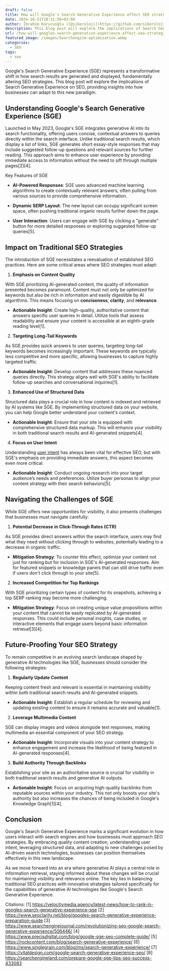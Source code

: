 ```yaml
---
draft: false
title: How will Google's Search Generative Experience affect SEO strategies?
date: 2024-10-21T20:31:50+03:00
author: İbrahim Korucuoğlu ([@siberoloji](https://github.com/siberoloji))
description: This blog post will explore the implications of Search Generative Experience on SEO, providing insights into how businesses can adapt to this new paradigm.
url: /how-will-googles-search-generative-experience-affect-seo-strategies/
featured_image: /images/Searchengine-optimization.webp
categories:
  - SEO
tags:
  - seo
---
```

Google's Search Generative Experience (SGE) represents a transformative shift in how search results are generated and displayed, fundamentally altering SEO strategies. This blog post will explore the implications of Search Generative Experience on SEO, providing insights into how businesses can adapt to this new paradigm.

## Understanding Google's Search Generative Experience (SGE)

Launched in May 2023, Google's SGE integrates generative AI into its search functionality, offering users concise, contextual answers to queries directly within the search interface. Unlike traditional search results, which display a list of links, SGE generates short essay-style responses that may include suggested follow-up questions and relevant sources for further reading. This approach aims to enhance user experience by providing immediate access to information without the need to sift through multiple pages[2][4].

Key Features of SGE
* **AI-Powered Responses**: SGE uses advanced machine learning algorithms to create contextually relevant answers, often pulling from various sources to provide comprehensive information.

* **Dynamic SERP Layout**: The new layout can occupy significant screen space, often pushing traditional organic results further down the page.

* **User Interaction**: Users can engage with SGE by clicking a "generate" button for more detailed responses or exploring suggested follow-up queries[5].
## Impact on Traditional SEO Strategies

The introduction of SGE necessitates a reevaluation of established SEO practices. Here are some critical areas where SEO strategies must adapt:

1. **Emphasis on Content Quality**

With SGE prioritizing AI-generated content, the quality of information presented becomes paramount. Content must not only be optimized for keywords but also be rich in information and easily digestible by AI algorithms. This means focusing on **conciseness**, **clarity**, and **relevance**.
* **Actionable Insight**: Create high-quality, authoritative content that answers specific user queries in detail. Utilize tools that assess readability and ensure your content is accessible at an eighth-grade reading level[1].
2. **Targeting Long-Tail Keywords**

As SGE provides quick answers to user queries, targeting long-tail keywords becomes increasingly important. These keywords are typically less competitive and more specific, allowing businesses to capture highly targeted traffic.
* **Actionable Insight**: Develop content that addresses these nuanced queries directly. This strategy aligns well with SGE's ability to facilitate follow-up searches and conversational inquiries[1].
3. **Enhanced Use of Structured Data**

Structured data plays a crucial role in how content is indexed and retrieved by AI systems like SGE. By implementing structured data on your website, you can help Google better understand your content's context.
* **Actionable Insight**: Ensure that your site is equipped with comprehensive structured data markup. This will enhance your visibility in both traditional search results and AI-generated snippets[4].
4. **Focus on User Intent**

Understanding <a href="https://www.siberoloji.com/chapter-7-creating-high-quality-content/" target="_blank" rel="noopener" title="">user intent</a> has always been vital for effective SEO, but with SGE's emphasis on providing immediate answers, this aspect becomes even more critical.
* **Actionable Insight**: Conduct ongoing research into your target audience’s needs and preferences. Utilize buyer personas to align your content strategy with their search behaviors[5].
## Navigating the Challenges of SGE

While SGE offers new opportunities for visibility, it also presents challenges that businesses must navigate carefully:

1. **Potential Decrease in Click-Through Rates (CTR)**

As SGE provides direct answers within the search interface, users may find what they need without clicking through to websites, potentially leading to a decrease in organic traffic.
* **Mitigation Strategy**: To counter this effect, optimize your content not just for ranking but for inclusion in SGE's AI-generated responses. Aim for featured snippets or knowledge panels that can still drive traffic even if users don't click through to your site[5].
2. **Increased Competition for Top Rankings**

With SGE prioritizing certain types of content for its snapshots, achieving a top SERP ranking may become more challenging.
* **Mitigation Strategy**: Focus on creating unique value propositions within your content that cannot be easily replicated by AI-generated responses. This could include personal insights, case studies, or interactive elements that engage users beyond basic information retrieval[3][4].
## Future-Proofing Your SEO Strategy

To remain competitive in an evolving search landscape shaped by generative AI technologies like SGE, businesses should consider the following strategies:

1. **Regularly Update Content**

Keeping content fresh and relevant is essential in maintaining visibility within both traditional search results and AI-generated snippets.
* **Actionable Insight**: Establish a regular schedule for reviewing and updating existing content to ensure it remains accurate and valuable[1].
2. **Leverage Multimedia Content**

SGE can display images and videos alongside text responses, making multimedia an essential component of your SEO strategy.
* **Actionable Insight**: Incorporate visuals into your content strategy to enhance engagement and increase the likelihood of being featured in AI-generated responses[4].
3. **Build Authority Through Backlinks**

Establishing your site as an authoritative source is crucial for visibility in both traditional search results and generative AI outputs.
* **Actionable Insight**: Focus on acquiring high-quality backlinks from reputable sources within your industry. This not only boosts your site's authority but also increases the chances of being included in Google's Knowledge Graph[1][4].
## Conclusion

Google's Search Generative Experience marks a significant evolution in how users interact with search engines and how businesses must approach SEO strategies. By embracing quality content creation, understanding user intent, leveraging structured data, and adapting to new challenges posed by AI-driven search technologies, businesses can position themselves effectively in this new landscape.

As we move forward into an era where generative AI plays a central role in information retrieval, staying informed about these changes will be crucial for maintaining visibility and relevance online. The key lies in balancing traditional SEO practices with innovative strategies tailored specifically for the capabilities of generative AI technologies like Google's Search Generative Experience.

Citations: [1] <a href="https://velocitymedia.agency/latest-news/how-to-rank-in-googles-search-generative-experience-sge" target="_blank" rel="noopener" title="">https://velocitymedia.agency/latest-news/how-to-rank-in-googles-search-generative-experience-sge</a> [2] https://www.seoclarity.net/blog/googles-search-generative-experience-preparation-guide [3] https://www.searchenginejournal.com/revolutionizing-seo-google-search-generative-experience/506446/ [4] https://www.precisdigital.com/blog/google-sge-seo-complete-guide/ [5] https://rockcontent.com/blog/search-generative-experience/ [6] https://www.singlegrain.com/blog/ms/search-generative-experience/ [7] https://vitaldesign.com/google-search-generative-experience-seo/ [8] https://searchengineland.com/prepare-google-sge-tips-seo-success-433083
